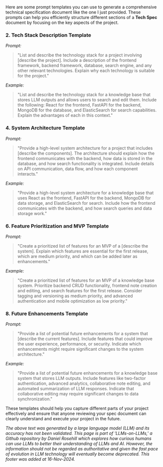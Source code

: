 Here are some prompt templates you can use to generate a comprehensive technical specification document like the one I just provided. These prompts can help you efficiently structure different sections of a **Tech Spec** document by focusing on the key aspects of the project.


### 2. Tech Stack Description Template

*Prompt:*

> "List and describe the technology stack for a project involving \[describe the project]. Include a description of the frontend framework, backend framework, database, search engine, and any other relevant technologies. Explain why each technology is suitable for the project."

*Example:*

> "List and describe the technology stack for a knowledge base that stores LLM outputs and allows users to search and edit them. Include the following: React for the frontend, FastAPI for the backend, MongoDB for the database, and ElasticSearch for search capabilities. Explain the advantages of each in this context."


### 4. System Architecture Template

*Prompt:*

> "Provide a high-level system architecture for a project that includes \[describe the components]. The architecture should explain how the frontend communicates with the backend, how data is stored in the database, and how search functionality is integrated. Include details on API communication, data flow, and how each component interacts."

*Example:*

> "Provide a high-level system architecture for a knowledge base that uses React as the frontend, FastAPI for the backend, MongoDB for data storage, and ElasticSearch for search. Include how the frontend communicates with the backend, and how search queries and data storage work."


### 6. Feature Prioritization and MVP Template

*Prompt:*

> "Create a prioritized list of features for an MVP of a \[describe the system]. Explain which features are essential for the first release, which are medium priority, and which can be added later as enhancements."

*Example:*

> "Create a prioritized list of features for an MVP of a knowledge base system. Prioritize backend CRUD functionality, frontend note creation and editing, and search features for the first release. Consider tagging and versioning as medium priority, and advanced authentication and mobile optimization as low priority."


### 8. Future Enhancements Template

*Prompt:*

> "Provide a list of potential future enhancements for a system that \[describe the current features]. Include features that could improve the user experience, performance, or security. Indicate which enhancements might require significant changes to the system architecture."

*Example:*

> "Provide a list of potential future enhancements for a knowledge base system that stores LLM outputs. Include features like two-factor authentication, advanced analytics, collaborative note editing, and automated summarization of LLM responses. Indicate that collaborative editing may require significant changes to data synchronization."


These templates should help you capture different parts of your project effectively and ensure that anyone reviewing your spec document can clearly understand and execute your project in the future.

*The above text was generated by a large language model (LLM) and its accuracy has not been validated. This page is part of 'LLMs-on-LLMs,' a Github repository by Daniel Rosehill which explores how curious humans can use LLMs to better their understanding of LLMs and AI. However, the information should not be regarded as authoritative and given the fast pace of evolution in LLM technology will eventually become deprecated. This footer was added at 16-Nov-2024.*


